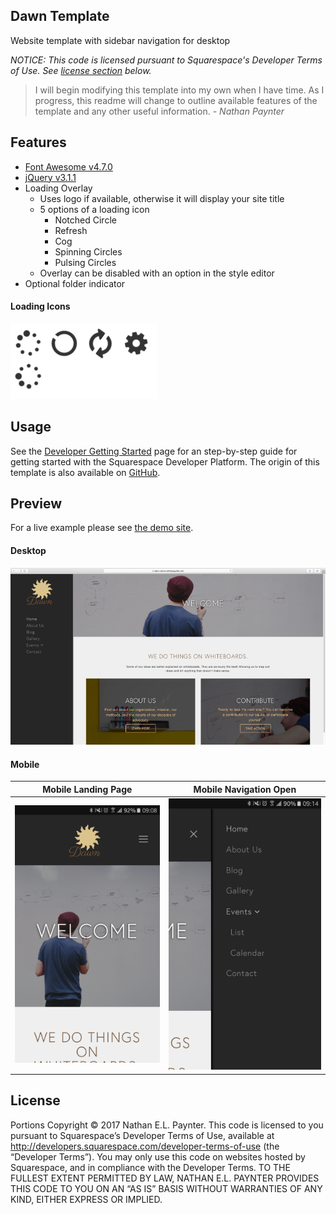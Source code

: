 Dawn Template
------------------
Website template with sidebar navigation for desktop  

_NOTICE: This code is licensed pursuant to Squarespace's Developer Terms of Use. See [license section](#license) below._

>I will begin modifying this template into my own when I have time. As I progress, this readme will change to outline available features of the template and any other useful information. _- Nathan Paynter_  

## Features
* [Font Awesome v4.7.0](https://github.com/FortAwesome/Font-Awesome)  
* [jQuery v3.1.1](https://jquery.com/)  
* Loading Overlay
  * Uses logo if available, otherwise it will display your site title
  * 5 options of a loading icon
    * Notched Circle
    * Refresh
    * Cog
    * Spinning Circles
    * Pulsing Circles
  * Overlay can be disabled with an option in the style editor
* Optional folder indicator

#### Loading Icons
![Loading Icons](https://github.com/NathanPaynter/Sqs-Dawn/blob/master/assets/img/animatedIcons.gif "Loading Icons")  

## Usage

See the [Developer Getting Started](https://developers.squarespace.com/beginner-tutorial/) page for an step-by-step guide for getting started with the Squarespace Developer Platform. The origin of this template is also available on [GitHub](https://github.com/Squarespace/base-template).


## Preview

For a live example please see [the demo site](https://dawn-demo.whitewolfwebsites.ca).  
  

#### Desktop
![Dawn Desktop Preview](https://github.com/NathanPaynter/Sqs-Dawn/blob/master/assets/img/dawnPreview.png "Dawn Desktop Preview")

#### Mobile
Mobile Landing Page                                                      | Mobile Navigation Open
:-----------------------------------------------------------------------:|:-----------------------------:
![Dawn Mobile Preview](https://github.com/NathanPaynter/Sqs-Dawn/blob/master/assets/img/dawnPreview-mobile.png "Dawn Mobile Preview") | ![Dawn Mobile Nav Preview](https://github.com/NathanPaynter/Sqs-Dawn/blob/master/assets/img/dawnPreview-mobileNav.png "Dawn Mobile Nav Preview")  

## License
Portions Copyright © 2017 Nathan E.L. Paynter. This code is licensed to you pursuant to Squarespace’s Developer Terms of Use, available at http://developers.squarespace.com/developer-terms-of-use (the “Developer Terms”). You may only use this code on websites hosted by Squarespace, and in compliance with the Developer Terms. TO THE FULLEST EXTENT PERMITTED BY LAW, NATHAN E.L. PAYNTER PROVIDES THIS CODE TO YOU ON AN “AS IS” BASIS WITHOUT WARRANTIES OF ANY KIND, EITHER EXPRESS OR IMPLIED.

